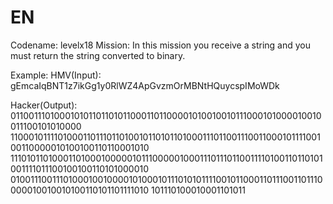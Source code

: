 # EN
Codename: levelx18
Mission: In this mission you receive a string and you must return the string converted to binary.

Example: 
HMV(Input): gEmcaIqBNT1z7ikGg1y0RlWZ4ApGvzmOrMBNtHQuycspIMoWDk

Hacker(Output): 0110011101000101011011010110001101100001010010010111000101000010010011100101010000
110001011110100011011101101001011010110100011101100111001100010111100100110000010100100110110001010
111010110100011010001000001011100000100011101110110011110100110110101001111011100100100110101000010
010011100111010001001000010100010111010101111001011000110111001101110000010010010100110101101111010
101110100010001101011
